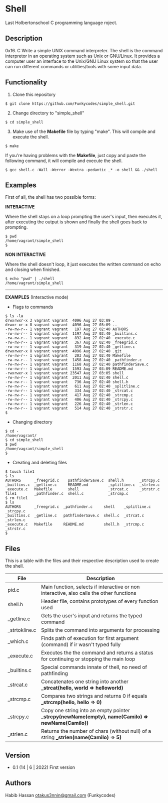# Shell

Last Holbertonschool C programming language roject.

## Description

0x16. C Write a simple UNIX command interpreter.
The shell is the command interpretor in an operating system such as Unix or GNU/Linux. It provides a computer user an interface to the Unix/GNU Linux system so that the user can run different commands or utilities/tools with some input data.

## Functionality

1. Clone this repository

```
$ git clone https://github.com/Funkycodes/simple_shell.git
```

2. Change directory to "simple_shell"

```
$ cd simple_shell
```

3. Make use of the **Makefile** file by typing "make".
This will compile and execute the shell.

```
$ make
```

If you're having problems with the **Makefile**, just copy and paste the following command, it will compile and execute the shell.

```
$ gcc shell.c -Wall -Werror -Wextra -pedantic _* -o shell && ./shell
```

## Examples

First of all, the shell has two possible forms:

**INTERACTIVE**

Where the shell stays on a loop prompting the user's input, then executes it, after executing the output is shown and finally the shell goes back to prompting.

```
$ pwd
/home/vagrant/simple_shell
$
```

**NON INTERACTIVE**

Where the shell doesn't loop, it just executes the written command on echo and closing when finished.

```
$ echo "pwd" | ./shell
/home/vagrant/simple_shell
```
---

**EXAMPLES**
(Interactive mode)

* Flags to commands

```
$ ls -la
drwxrwxr-x 3 vagrant vagrant  4096 Aug 27 03:09 .
drwxr-xr-x 8 vagrant vagrant  4096 Aug 27 03:09 ..
-rw-rw-r-- 1 vagrant vagrant   197 Aug 27 02:40 AUTHORS
-rw-rw-r-- 1 vagrant vagrant  1197 Aug 27 02:40 _builtins.c
-rw-rw-r-- 1 vagrant vagrant   832 Aug 27 02:40 _execute.c
-rw-rw-r-- 1 vagrant vagrant   367 Aug 27 02:40 _freegrid.c
-rw-rw-r-- 1 vagrant vagrant   319 Aug 27 02:40 _getline.c
drwxrwxr-x 8 vagrant vagrant  4096 Aug 27 02:40 .git
-rw-rw-r-- 1 vagrant vagrant   203 Aug 27 02:40 Makefile
-rw-rw-r-- 1 vagrant vagrant  1458 Aug 27 02:40 _pathfinder.c
-rw-rw-r-- 1 vagrant vagrant  1168 Aug 27 02:40 pathfinderSave.c
-rw-rw-r-- 1 vagrant vagrant  1593 Aug 27 03:09 README.md
-rwxrwxr-x 1 vagrant vagrant 23547 Aug 27 03:05 shell
-rw-rw-r-- 1 vagrant vagrant  2011 Aug 27 02:40 shell.c
-rw-rw-r-- 1 vagrant vagrant   736 Aug 27 02:40 shell.h
-rw-rw-r-- 1 vagrant vagrant   611 Aug 27 02:40 _splitline.c
-rw-rw-r-- 1 vagrant vagrant   334 Aug 27 02:40 _strcat.c
-rw-rw-r-- 1 vagrant vagrant   417 Aug 27 02:40 _strcmp.c
-rw-rw-r-- 1 vagrant vagrant   406 Aug 27 02:40 _strcpy.c
-rw-rw-r-- 1 vagrant vagrant   226 Aug 27 02:40 _strlen.c
-rw-rw-r-- 1 vagrant vagrant   514 Aug 27 02:40 _strstr.c
$
```

* Changing directory

```
$ cd -
/home/vagrant/
$ cd simple_shell
$ pwd
/home/vagrant/simple_shell
$
```

* Creating and deleting files

```
$ touch file1
$ ls
AUTHORS      _freegrid.c    pathfinderSave.c  shell.h       _strcpy.c
_builtins.c  _getline.c     README.md         _splitline.c  _strlen.c
_execute.c   Makefile       shell             _strcat.c     _strstr.c
file1        _pathfinder.c  shell.c           _strcmp.c
$ rm file1
$ ls
AUTHORS      _freegrid.c  _pathfinder.c     shell    _splitline.c  _strcpy.c
_builtins.c  _getline.c   pathfinderSave.c  shell.c  _strcat.c     _strlen.c
_execute.c   Makefile     README.md         shell.h  _strcmp.c     _strstr.c
$
```

## Files

This is a table with the files and their respective description used to create the shell.

| File | Description |
| --- | --- |
| pid.c | Main function, selects if interactive or non interactive, also calls the other functions |
| shell.h | Header file, contains prototypes of every function used |
| _getline.c | Gets the user's input and returns the typed command |
| _strtokline.c | Splits the command into arguments for processing |
| _which.c | Finds path of execution for first argument (command) if ir wasn't typed fully |
| _execute.c | Executes the the command and returns a status for continuing or stopping the main loop |
| _builtins.c | Special commands innate of thell, no need of pathfinding |
| _strcat.c | Concatenates one string into another **_strcat(hello, world => helloworld)** |
| _strcmp.c | Compares two strings and returns 0 if equals **_strcmp(hello, hello => 0)** |
| _strcpy.c | Copy one string into an empty pointer **_strcpy(newName(empty), name(Camilo) => newName(Camilo))** |
| _strlen.c | Returns the number of chars (without null) of a string **_strlen(name(Camilo) => 5)** |

## Version
* 0.1 
(14 | 6 | 2022) First version
## Authors

Habib Hassan <otakus3nnin@gmail.com>
(Funkycodes)
